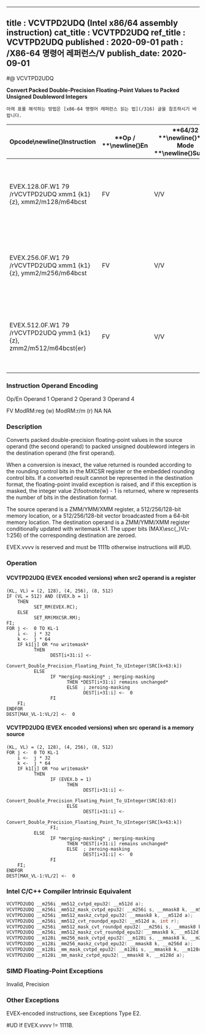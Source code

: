 ----------------------------
title : VCVTPD2UDQ (Intel x86/64 assembly instruction)
cat_title : VCVTPD2UDQ
ref_title : VCVTPD2UDQ
published : 2020-09-01
path : /X86-64 명령어 레퍼런스/V
publish_date: 2020-09-01
----------------------------


#@ VCVTPD2UDQ

**Convert Packed Double-Precision Floating-Point Values to Packed Unsigned Doubleword Integers**

```lec-info
아래 표를 해석하는 방법은 [x86-64 명령어 레퍼런스 읽는 법](/316) 글을 참조하시기 바랍니다.
```

|**Opcode**\newline{}**Instruction**|**Op / **\newline{}**En**|**64/32 **\newline{}**bit Mode **\newline{}**Support**|**CPUID **\newline{}**Feature **\newline{}**Flag**|**Description**|
|-----------------------------------|-------------------------|------------------------------------------------------|--------------------------------------------------|---------------|
|EVEX.128.0F.W1 79 /rVCVTPD2UDQ xmm1 {k1}{z}, xmm2/m128/m64bcst|FV|V/V|AVX512VL\newline{}AVX512F|Convert two packed double-precision floating-point values in xmm2/m128/m64bcst to two unsigned doubleword integers in xmm1 subject to writemask k1.|
|EVEX.256.0F.W1 79 /rVCVTPD2UDQ xmm1 {k1}{z}, ymm2/m256/m64bcst|FV|V/V|AVX512VL\newline{}AVX512F|Convert four packed double-precision floating-point values in ymm2/m256/m64bcst to four unsigned doubleword integers in xmm1 subject to writemask k1.|
|EVEX.512.0F.W1 79 /rVCVTPD2UDQ ymm1 {k1}{z}, zmm2/m512/m64bcst{er}|FV|V/V|AVX512F|Convert eight packed double-precision floating-point values in zmm2/m512/m64bcst to eight unsigned doubleword integers in ymm1 subject to writemask k1.|
###                                                         Instruction Operand Encoding


Op/En Operand 1 Operand 2 Operand 3 Operand 4

  FV ModRM:reg (w) ModRM:r/m (r) NA NA

### Description


Converts packed double-precision floating-point values in the source operand (the second operand) to packed unsigned doubleword integers in the destination operand (the first operand). 

When a conversion is inexact, the value returned is rounded according to the rounding control bits in the MXCSR register or the embedded rounding control bits. If a converted result cannot be represented in the destination format, the floating-point invalid exception is raised, and if this exception is masked, the integer value 2\footnote{w}  - 1 is returned, where w represents the number of bits in the destination format.

The source operand is a ZMM/YMM/XMM register, a 512/256/128-bit memory location, or a 512/256/128-bit vector broadcasted from a 64-bit memory location. The destination operand is a ZMM/YMM/XMM register conditionally updated with writemask k1. The upper bits (MAX\esc{_}VL-1:256) of the corresponding destination are zeroed.

EVEX.vvvv is reserved and must be 1111b otherwise instructions will #UD.


### Operation
#### VCVTPD2UDQ (EVEX encoded versions) when src2 operand is a register
```info-verb
(KL, VL) = (2, 128), (4, 256), (8, 512)
IF (VL = 512) AND (EVEX.b = 1) 
    THEN
          SET_RM(EVEX.RC);
    ELSE 
          SET_RM(MXCSR.RM);
FI;
FOR j <-  0 TO KL-1
    i <-  j * 32
    k <-  j * 64
    IF k1[j] OR *no writemask*
          THEN 
                DEST[i+31:i] <-
                Convert_Double_Precision_Floating_Point_To_UInteger(SRC[k+63:k])
          ELSE 
                IF *merging-masking* ; merging-masking
                      THEN *DEST[i+31:i] remains unchanged*
                      ELSE  ; zeroing-masking
                            DEST[i+31:i] <-  0
                FI
    FI;
ENDFOR
DEST[MAX_VL-1:VL/2] <-  0
```
#### VCVTPD2UDQ (EVEX encoded versions) when src operand is a memory source
```info-verb
(KL, VL) = (2, 128), (4, 256), (8, 512)
FOR j <-  0 TO KL-1
    i <-  j * 32
    k <-  j * 64
    IF k1[j] OR *no writemask*
          THEN 
                IF (EVEX.b = 1) 
                      THEN
                            DEST[i+31:i] <-
                Convert_Double_Precision_Floating_Point_To_UInteger(SRC[63:0])
                      ELSE 
                            DEST[i+31:i] <-
                Convert_Double_Precision_Floating_Point_To_UInteger(SRC[k+63:k])
                FI;
          ELSE 
                IF *merging-masking* ; merging-masking
                      THEN *DEST[i+31:i] remains unchanged*
                      ELSE  ; zeroing-masking
                            DEST[i+31:i] <-  0
                FI
    FI;
ENDFOR
DEST[MAX_VL-1:VL/2] <-  0
```

### Intel C/C++ Compiler Intrinsic Equivalent

```cpp
VCVTPD2UDQ __m256i _mm512_cvtpd_epu32( __m512d a);
VCVTPD2UDQ __m256i _mm512_mask_cvtpd_epu32( __m256i s, __mmask8 k, __m512d a);
VCVTPD2UDQ __m256i _mm512_maskz_cvtpd_epu32( __mmask8 k, __m512d a);
VCVTPD2UDQ __m256i _mm512_cvt_roundpd_epu32( __m512d a, int r);
VCVTPD2UDQ __m256i _mm512_mask_cvt_roundpd_epu32( __m256i s, __mmask8 k, __m512d a, int r);
VCVTPD2UDQ __m256i _mm512_maskz_cvt_roundpd_epu32( __mmask8 k, __m512d a, int r);
VCVTPD2UDQ __m128i _mm256_mask_cvtpd_epu32( __m128i s, __mmask8 k, __m256d a);
VCVTPD2UDQ __m128i _mm256_maskz_cvtpd_epu32( __mmask8 k, __m256d a);
VCVTPD2UDQ __m128i _mm_mask_cvtpd_epu32( __m128i s, __mmask8 k, __m128d a);
VCVTPD2UDQ __m128i _mm_maskz_cvtpd_epu32( __mmask8 k, __m128d a);
```
### SIMD Floating-Point Exceptions


Invalid, Precision

### Other Exceptions


EVEX-encoded instructions, see Exceptions Type E2.

#UD If EVEX.vvvv != 1111B.

